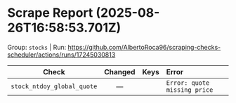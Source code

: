 # Scrape Report (2025-08-26T16:58:53.701Z)

Group: `stocks`  |  Run: https://github.com/AlbertoRoca96/scraping-checks-scheduler/actions/runs/17245030813

| Check | Changed | Keys | Error |
|---|:---:|:--|:--|
| `stock_ntdoy_global_quote` | — |  | `Error: quote missing price` |
